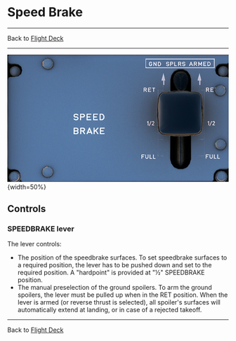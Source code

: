 # Speed Brake

---

Back to [Flight Deck](../flight-deck.md)

---

![Speed Brake Panel](../../assets/a32nx-briefing/pedestal/Speed-brake-panel.png "Speed Brake Panel"){width=50%}

## Controls

### SPEEDBRAKE lever

The lever controls:

- The position of the speedbrake surfaces. To set speedbrake surfaces to a required position, the lever has to be pushed down and set to the required position. A "hardpoint" is provided at "½" SPEEDBRAKE position.
- The manual preselection of the ground spoilers. To arm the ground spoilers, the lever must be pulled up when in the RET position. When the lever is armed (or reverse thrust is selected), all spoiler's surfaces will automatically extend at landing, or in case of a rejected takeoff.

---

Back to [Flight Deck](../flight-deck.md)

